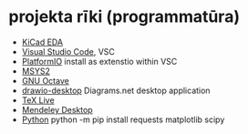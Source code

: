 # projekta rīki (programmatūra)
* [KiCad EDA](https://kicad.org)
* [Visual Studio Code](https://code.visualstudio.com), VSC
* [PlatformIO](https://platformio.org/) install as extenstio within VSC
* [MSYS2](https://www.msys2.org)
* [GNU Octave](https://www.gnu.org/software/octave/index)
* [drawio-desktop](https://github.com/jgraph/drawio-desktop) Diagrams.net desktop application
* [TeX Live](https://www.tug.org/texlive/acquire-netinstall.html)
* [Mendeley Desktop](https://www.mendeley.com)
* [Python](https://www.python.org/) python -m pip install requests matplotlib scipy
